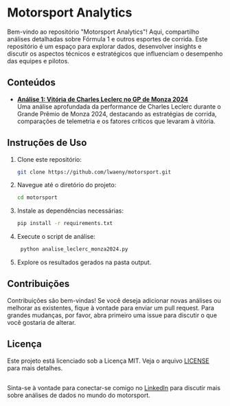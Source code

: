# Motorsport Analytics

Bem-vindo ao repositório "Motorsport Analytics"! Aqui, compartilho análises detalhadas sobre Fórmula 1 e outros esportes de corrida. Este repositório é um espaço para explorar dados, desenvolver insights e discutir os aspectos técnicos e estratégicos que influenciam o desempenho das equipes e pilotos.

## Conteúdos

- **[Análise 1: Vitória de Charles Leclerc no GP de Monza 2024](#analise-1-vitoria-de-charles-leclerc-no-gp-de-monza-2024)**  
  Uma análise aprofundada da performance de Charles Leclerc durante o Grande Prêmio de Monza 2024, destacando as estratégias de corrida, comparações de telemetria e os fatores críticos que levaram à vitória.

## Instruções de Uso

1. Clone este repositório:  
   ```bash
   git clone https://github.com/lwaeny/motorsport.git

2. Navegue até o diretório do projeto:
   ```bash
   cd motorsport

3. Instale as dependências necessárias:
   ```bash
   pip install -r requirements.txt

4. Execute o script de análise:
   ```bash
    python analise_leclerc_monza2024.py

5. Explore os resultados gerados na pasta output.

## Contribuições

Contribuições são bem-vindas! Se você deseja adicionar novas análises ou melhorar as existentes, fique à vontade para enviar um pull request. Para grandes mudanças, por favor, abra primeiro uma issue para discutir o que você gostaria de alterar.

## Licença

Este projeto está licenciado sob a Licença MIT. Veja o arquivo [LICENSE](LICENSE) para mais detalhes.

##

Sinta-se à vontade para conectar-se comigo no [LinkedIn](https://www.linkedin.com/in/lukaswaeny) para discutir mais sobre análises de dados no mundo do motorsport.

